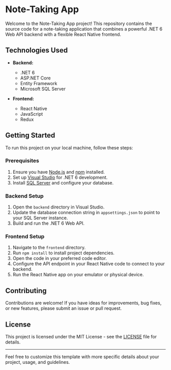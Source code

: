 # Note-Taking App

Welcome to the Note-Taking App project! This repository contains the source code for a note-taking application that combines a powerful .NET 6 Web API backend with a flexible React Native frontend. 

## Technologies Used

- **Backend:**
  - .NET 6
  - ASP.NET Core
  - Entity Framework
  - Microsoft SQL Server

- **Frontend:**
  - React Native
  - JavaScript
  - Redux

## Getting Started

To run this project on your local machine, follow these steps:

### Prerequisites

1. Ensure you have [Node.js](https://nodejs.org/) and [npm](https://www.npmjs.com/) installed.
2. Set up [Visual Studio](https://visualstudio.microsoft.com/) for .NET 6 development.
3. Install [SQL Server](https://www.microsoft.com/en-us/sql-server/sql-server-downloads) and configure your database.

### Backend Setup

1. Open the `backend` directory in Visual Studio.
2. Update the database connection string in `appsettings.json` to point to your SQL Server instance.
3. Build and run the .NET 6 Web API.

### Frontend Setup

1. Navigate to the `frontend` directory.
2. Run `npm install` to install project dependencies.
3. Open the code in your preferred code editor.
4. Configure the API endpoint in your React Native code to connect to your backend.
5. Run the React Native app on your emulator or physical device.

## Contributing

Contributions are welcome! If you have ideas for improvements, bug fixes, or new features, please submit an issue or pull request.

## License

This project is licensed under the MIT License - see the [LICENSE](LICENSE) file for details.

---

Feel free to customize this template with more specific details about your project, usage, and guidelines.
